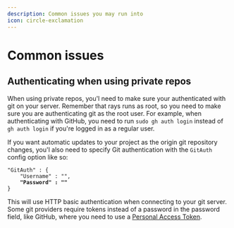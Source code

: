 ```yaml
---
description: Common issues you may run into
icon: circle-exclamation
---
```


# Common issues

## Authenticating when using private repos

When using private repos, you'l need to make sure your authenticated with git on your server. Remember that rays runs as root, so you need to make sure you are authenticating git as the root user. For example, when authenticating with GitHub, you need to run `sudo gh auth login` instead of `gh auth login` if you're logged in as a regular user.

If you want automatic updates to your project as the origin git repository changes, you'l also need to specify Git authentication with the `GitAuth` config option like so:

<pre class="language-json"><code class="lang-json">"GitAuth" : {
    "Username" : "",
<strong>    "Password" : ""
</strong>}
</code></pre>

This will use HTTP basic authentication when connecting to your git server. Some git providers require tokens instead of a password in the password field, like GitHub, where you need to use a [Personal Access Token](https://docs.github.com/en/rest/authentication/authenticating-to-the-rest-api?apiVersion=2022-11-28#authenticating-with-a-personal-access-token).
